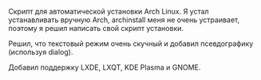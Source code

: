 Скрипт для автоматической установки Arch Linux. 
Я устал устанавливать вручную Arch, archinstall меня не очень устраивает, поэтому я решил написать свой скрипт установки.

Решил, что текстовый режим очень скучный и добавил псевдографику (используя dialog).

Добавил поддержку LXDE, LXQT, KDE Plasma и GNOME.
